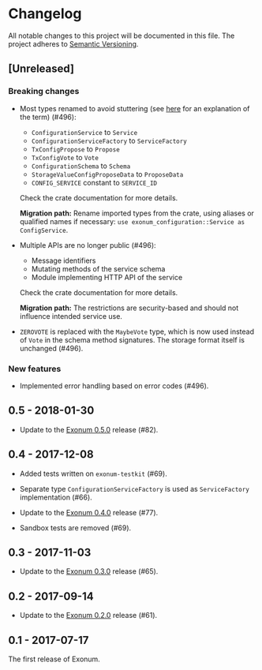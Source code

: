 # Changelog

<!-- cspell:ignore ZEROVOTE -->

All notable changes to this project will be documented in this file.
The project adheres to [Semantic Versioning](http://semver.org/spec/v2.0.0.html).

## [Unreleased]

### Breaking changes

- Most types renamed to avoid stuttering (see [here][stuttering] for
  an explanation of the term) (#496):

  - `ConfigurationService` to `Service`
  - `ConfigurationServiceFactory` to `ServiceFactory`
  - `TxConfigPropose` to `Propose`
  - `TxConfigVote` to `Vote`
  - `ConfigurationSchema` to `Schema`
  - `StorageValueConfigProposeData` to `ProposeData`
  - `CONFIG_SERVICE` constant to `SERVICE_ID`

  Check the crate documentation for more details.

  **Migration path:** Rename imported types from the crate, using aliases
  or qualified names if necessary: `use exonum_configuration::Service as ConfigService`.

[stuttering]: https://doc.rust-lang.org/1.0.0/style/style/naming/README.html#avoid-redundant-prefixes-[rfc-356]

- Multiple APIs are no longer public (#496):

  - Message identifiers
  - Mutating methods of the service schema
  - Module implementing HTTP API of the service

  Check the crate documentation for more details.

  **Migration path:** The restrictions are security-based and should not
  influence intended service use.

- `ZEROVOTE` is replaced with the `MaybeVote` type, which is now used
  instead of `Vote` in the schema method signatures. The storage format itself
  is unchanged (#496).

### New features

- Implemented error handling based on error codes (#496).

## 0.5 - 2018-01-30

- Update to the [Exonum 0.5.0] release (#82).

## 0.4 - 2017-12-08

- Added tests written on `exonum-testkit` (#69).

- Separate type `ConfigurationServiceFactory` is used as `ServiceFactory`
  implementation (#66).

- Update to the [Exonum 0.4.0] release (#77).

- Sandbox tests are removed (#69).

## 0.3 - 2017-11-03

- Update to the [Exonum 0.3.0] release (#65).

## 0.2 - 2017-09-14

- Update to the [Exonum 0.2.0] release (#61).

## 0.1 - 2017-07-17

The first release of Exonum.

[Exonum 0.2.0]: https://github.com/exonum/exonum/releases/tag/v0.2
[Exonum 0.3.0]: https://github.com/exonum/exonum/releases/tag/v0.3
[Exonum 0.4.0]: https://github.com/exonum/exonum/releases/tag/v0.4
[Exonum 0.5.0]: https://github.com/exonum/exonum/releases/tag/v0.5

